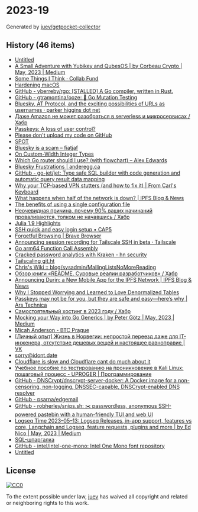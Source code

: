 # 2023-19

Generated by [juev/getpocket-collector](https://github.com/juev/getpocket-collector)

## History (46 items)

- [Untitled](https://buymeacoffee.com/sylumer/april-2023-1758392)
- [A Small Adventure with Yubikey and QubesOS | by Corbeau Crypto | May, 2023 | Medium](https://medium.com/@corbeaucrypto/a-small-adventure-with-yubikey-and-qubesos-63e5820ddf96)
- [Some Things I Think · Collab Fund](https://collabfund.com/blog/thoughts/)
- [Hardening macOS](https://www.bejarano.io/hardening-macos/)
- [GitHub - yberreby/rgo: [STALLED] A Go compiler, written in Rust.](https://github.com/yberreby/rgo)
- [GitHub - gtramontina/ooze: 🧬 Go Mutation Testing](https://github.com/gtramontina/ooze)
- [Bluesky, AT Protocol, and the exciting possibilities of URLs as usernames · parker higgins dot net](https://parkerhiggins.net/2023/05/bluesky-atproto-url-usernames/)
- [Даже Amazon не может разобраться в serverless и микросервисах / Хабр](https://habr.com/ru/articles/733786/)
- [Passkeys: A loss of user control?](https://lapcatsoftware.com/articles/2023/5/1.html)
- [Please don't upload my code on GitHub](https://nogithub.codeberg.page)
- [SPOT](https://simplotask.com)
- [Bluesky is a scam – fiatjaf](https://fiatjaf.com/ab1127fb.html)
- [On Custom-Width Integer Types](https://alic.dev/blog/custom-bitwidth)
- [Which Go router should I use? (with flowchart) – Alex Edwards](https://www.alexedwards.net/blog/which-go-router-should-i-use)
- [Bluesky Frustrations | anderegg.ca](https://anderegg.ca/2023/05/09/bluesky-frustrations)
- [GitHub - go-jet/jet: Type safe SQL builder with code generation and automatic query result data mapping](https://github.com/go-jet/jet)
- [Why your TCP-based VPN stutters (and how to fix it) | From Carl's Keyboard](https://blog.carldong.me/2023/05/03/why-do-vpns.html)
- [What happens when half of the network is down? | IPFS Blog & News](https://blog.ipfs.tech/2023-ipfs-unresponsive-nodes/)
- [The benefits of using a single configuration file](https://arslan.io/2023/05/10/the-benefits-of-using-a-single-init-lua-vimrc-file/)
- [Неочевидная причина, почему 90% ваших начинаний проваливаются, толком не начавшись / Хабр](https://habr.com/ru/articles/733792/)
- [Julia 1.9 Highlights](https://julialang.org/blog/2023/04/julia-1.9-highlights/)
- [SSH quick and easy login setup • CAP5](https://cap5.nl/ssh-quick-and-easy-login-setup/)
- [Forgetful Browsing | Brave Browser](https://brave.com/privacy-updates/25-forgetful-browsing/)
- [Announcing session recording for Tailscale SSH in beta · Tailscale](https://tailscale.com/blog/session-recording-beta/)
- [Go arm64 Function Call Assembly](https://blog.felixge.de/go-arm64-function-call-assembly/)
- [Cracked password analytics with Kraken - hn security](https://security.humanativaspa.it/cracked-password-analytics-with-kraken/)
- [Tailscaling git.ht](https://vlad.git.ht/a2575267fc147e7812b2abcf83b48b57)
- [Chris's Wiki :: blog/sysadmin/MailingListsNoMoreReading](https://utcc.utoronto.ca/~cks/space/blog/sysadmin/MailingListsNoMoreReading)
- [Обзор книги «README. Суровые реалии разработчиков» / Хабр](https://habr.com/ru/companies/piter/articles/734676/)
- [Announcing Durin: a New Mobile App for the IPFS Network | IPFS Blog & News](https://blog.ipfs.tech/announcing-durin/)
- [Why I Stopped Worrying and Learned to Love Denormalized Tables](https://glean.io/blog-posts/why-i-stopped-worrying-and-learned-to-love-denormalized-tables)
- [Passkeys may not be for you, but they are safe and easy—here’s why | Ars Technica](https://arstechnica.com/information-technology/2023/05/passkeys-may-not-be-for-you-but-they-are-safe-and-easy-heres-why/)
- [Самостоятельный хостинг в 2023 году / Хабр](https://habr.com/ru/companies/sportmaster_lab/articles/734724/)
- [Mocking your Way into Go Generics | by Peter Götz | May, 2023 | Medium](https://medium.com/@peter.gtz/mocking-your-way-into-go-generics-fdf8c2a41a18)
- [Micah Anderson - BTC Prague](https://www.btcprague.com/speakers/8408/)
- [[Личный опыт] Жизнь в Норвегии: непростой переезд даже для IT-инженера, отсутствие дешевых вещей и настоящее равноправие | VK](https://m.vk.com/@habr-lichnyi-opyt-zhizn-v-norvegii-neprostoi-pereezd-dazhe-dlya-i)
- [sorry@idont.date](https://sorry.idont.date)
- [Cloudflare is slow and Cloudflare cant do much about it](https://hiranyey.dev/posts/cloudflare/)
- [Учебное пособие по тестированию на проникновение в Kali Linux: пошаговый процесс - UPROGER | Программирование](https://uproger.com/posobie-po-testirovaniyu-na-proniknovenie-v-kali-linux/)
- [GitHub - DNSCrypt/dnscrypt-server-docker: A Docker image for a non-censoring, non-logging, DNSSEC-capable, DNSCrypt-enabled DNS resolver](https://github.com/DNSCrypt/dnscrypt-server-docker)
- [GitHub - psarna/edgemail](https://github.com/psarna/edgemail)
- [GitHub - robherley/snips.sh: ✂️ passwordless, anonymous SSH-powered pastebin with a human-friendly TUI and web UI](https://github.com/robherley/snips.sh)
- [Logseq Time 2023–05–13: Logseq Releases, in-app support, features vs core, Langchain and Logseq, feature requests, plugins and more | by Ed Nico | May, 2023 | Medium](https://ednico.medium.com/logseq-time-2023-05-13-logseq-releases-in-app-support-features-vs-core-langchain-and-logseq-e047b5a32f2a)
- [SQL-шпаргалка](https://antonz.ru/sql-cheatsheet/)
- [GitHub - intel/intel-one-mono: Intel One Mono font repository](https://github.com/intel/intel-one-mono)
- [Untitled](https://blog.chiselstrike.com/write-your-own-email-server-in-rust-36f4ff5b1956)

## License

[![CC0](https://mirrors.creativecommons.org/presskit/buttons/88x31/svg/cc-zero.svg)](https://creativecommons.org/publicdomain/zero/1.0/)

To the extent possible under law, [juev](https://github.com/juev) has waived all copyright and related or neighboring rights to this work.
